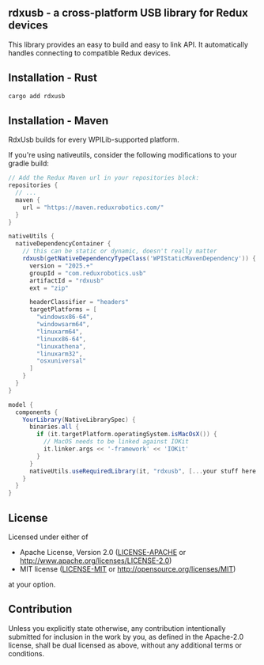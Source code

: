 ## rdxusb - a cross-platform USB library for Redux devices

This library provides an easy to build and easy to link API.
It automatically handles connecting to compatible Redux devices.

## Installation - Rust

```bash
cargo add rdxusb
```

## Installation - Maven

RdxUsb builds for every WPILib-supported platform.

If you're using nativeutils, consider the following modifications to your gradle build:

```groovy
// Add the Redux Maven url in your repositories block:
repositories {
  // ...
  maven {
    url = "https://maven.reduxrobotics.com/"
  }
}

nativeUtils {
  nativeDependencyContainer {
    // this can be static or dynamic, doesn't really matter
    rdxusb(getNativeDependencyTypeClass('WPIStaticMavenDependency')) {
      version = "2025.+"
      groupId = "com.reduxrobotics.usb"
      artifactId = "rdxusb"
      ext = "zip"

      headerClassifier = "headers"
      targetPlatforms = [
        "windowsx86-64",
        "windowsarm64",
        "linuxarm64",
        "linuxx86-64",
        "linuxathena",
        "linuxarm32",
        "osxuniversal"
      ]
    }
  }
}

model {
  components {
    YourLibrary(NativeLibrarySpec) {
      binaries.all {        
        if (it.targetPlatform.operatingSystem.isMacOsX()) {
          // MacOS needs to be linked against IOKit
          it.linker.args << '-framework' << 'IOKit'
        }
      }
      nativeUtils.useRequiredLibrary(it, "rdxusb", [...your stuff here...])
    }
  }
}
```

## License

Licensed under either of

 * Apache License, Version 2.0
   ([LICENSE-APACHE](LICENSE-APACHE) or http://www.apache.org/licenses/LICENSE-2.0)
 * MIT license
   ([LICENSE-MIT](LICENSE-MIT) or http://opensource.org/licenses/MIT)

at your option.

## Contribution

Unless you explicitly state otherwise, any contribution intentionally submitted
for inclusion in the work by you, as defined in the Apache-2.0 license, shall be
dual licensed as above, without any additional terms or conditions.
